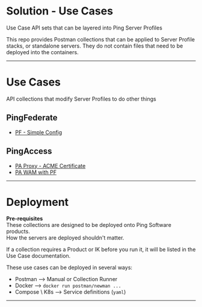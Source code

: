 # Solution - Use Cases
Use Case API sets that can be layered into Ping Server Profiles

This repo provides Postman collections that can be applied to Server Profile stacks, or standalone servers. They do not contain files that need to be deployed into the containers.

---
# Use Cases
API collections that modify Server Profiles to do other things

## PingFederate
* [PF - Simple Config](docs/pf-simple)

## PingAccess
* [PA Proxy - ACME Certificate](docs/pa-proxy)
* [PA WAM with PF](docs/pa-wam-with-pf)

---
# Deployment
**Pre-requisites**  
These collections are designed to be deployed onto Ping Software products.   
How the servers are deployed shouldn't matter.

If a collection requires a Product or IK before you run it, it will be listed in the Use Case documentation.

These use cases can be deployed in several ways:
* Postman --> Manual or Collection Runner
* Docker --> `docker run postman/newman ...`
* Compose \ K8s --> Service definitions (`yaml`)
---